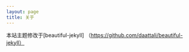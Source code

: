 ```yaml
---
layout: page
title: 关于
---
```


本站主题修改于[beautiful-jekyll] （https://github.com/daattali/beautiful-jekyll）
